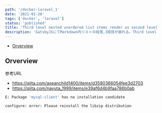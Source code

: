 ```yaml
---
path: '/docker-laravel_1'
date: '2021-01-20'
tags: ['docker', 'laravel']
status: 'published'
title: 'Third level nested unordered list items render as second level'
description: 'GatsbyJSにてMarkdown内リストの段落,3段目が崩れる。Third level nested unordered list items render as second level.'
---
```


<!-- TOC -->

- [Orverview](#orverview)

<!-- /TOC -->

## Orverview

参考URL

- https://qiita.com/aseanchild1400/items/d3580366054fee3d2703
- https://qiita.com/nayuta_1999/items/e39af6d4b9faa786b0ab

```bash
E: Package 'mysql-client' has no installation candidate
```

```bash
configure: error: Please reinstall the libzip distribution
```
